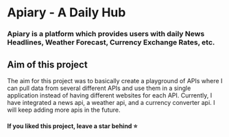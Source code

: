 # Apiary - A Daily Hub

### Apiary is a platform which provides users with daily News Headlines, Weather Forecast, Currency Exchange Rates, etc.

## Aim of this project

The aim for this project was to basically create a playground of APIs where I can pull data from several different APIs and use them in a single application instead of having different websites for each API. Currently, I have integrated a news api, a weather api, and a currency converter api. I will keep adding more apis in the future.

#### If you liked this project, leave a star behind ⭐